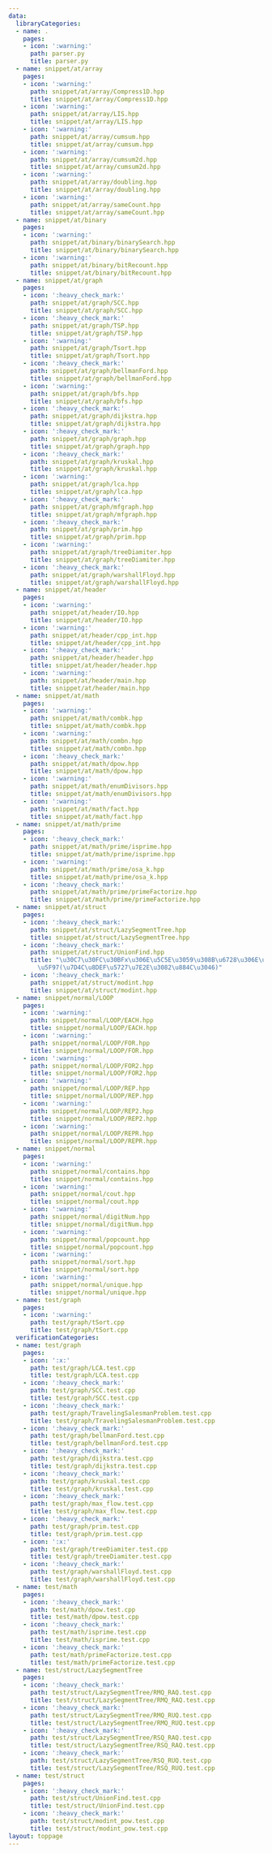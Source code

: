```yaml
---
data:
  libraryCategories:
  - name: .
    pages:
    - icon: ':warning:'
      path: parser.py
      title: parser.py
  - name: snippet/at/array
    pages:
    - icon: ':warning:'
      path: snippet/at/array/Compress1D.hpp
      title: snippet/at/array/Compress1D.hpp
    - icon: ':warning:'
      path: snippet/at/array/LIS.hpp
      title: snippet/at/array/LIS.hpp
    - icon: ':warning:'
      path: snippet/at/array/cumsum.hpp
      title: snippet/at/array/cumsum.hpp
    - icon: ':warning:'
      path: snippet/at/array/cumsum2d.hpp
      title: snippet/at/array/cumsum2d.hpp
    - icon: ':warning:'
      path: snippet/at/array/doubling.hpp
      title: snippet/at/array/doubling.hpp
    - icon: ':warning:'
      path: snippet/at/array/sameCount.hpp
      title: snippet/at/array/sameCount.hpp
  - name: snippet/at/binary
    pages:
    - icon: ':warning:'
      path: snippet/at/binary/binarySearch.hpp
      title: snippet/at/binary/binarySearch.hpp
    - icon: ':warning:'
      path: snippet/at/binary/bitRecount.hpp
      title: snippet/at/binary/bitRecount.hpp
  - name: snippet/at/graph
    pages:
    - icon: ':heavy_check_mark:'
      path: snippet/at/graph/SCC.hpp
      title: snippet/at/graph/SCC.hpp
    - icon: ':heavy_check_mark:'
      path: snippet/at/graph/TSP.hpp
      title: snippet/at/graph/TSP.hpp
    - icon: ':warning:'
      path: snippet/at/graph/Tsort.hpp
      title: snippet/at/graph/Tsort.hpp
    - icon: ':heavy_check_mark:'
      path: snippet/at/graph/bellmanFord.hpp
      title: snippet/at/graph/bellmanFord.hpp
    - icon: ':warning:'
      path: snippet/at/graph/bfs.hpp
      title: snippet/at/graph/bfs.hpp
    - icon: ':heavy_check_mark:'
      path: snippet/at/graph/dijkstra.hpp
      title: snippet/at/graph/dijkstra.hpp
    - icon: ':heavy_check_mark:'
      path: snippet/at/graph/graph.hpp
      title: snippet/at/graph/graph.hpp
    - icon: ':heavy_check_mark:'
      path: snippet/at/graph/kruskal.hpp
      title: snippet/at/graph/kruskal.hpp
    - icon: ':warning:'
      path: snippet/at/graph/lca.hpp
      title: snippet/at/graph/lca.hpp
    - icon: ':heavy_check_mark:'
      path: snippet/at/graph/mfgraph.hpp
      title: snippet/at/graph/mfgraph.hpp
    - icon: ':heavy_check_mark:'
      path: snippet/at/graph/prim.hpp
      title: snippet/at/graph/prim.hpp
    - icon: ':warning:'
      path: snippet/at/graph/treeDiamiter.hpp
      title: snippet/at/graph/treeDiamiter.hpp
    - icon: ':heavy_check_mark:'
      path: snippet/at/graph/warshallFloyd.hpp
      title: snippet/at/graph/warshallFloyd.hpp
  - name: snippet/at/header
    pages:
    - icon: ':warning:'
      path: snippet/at/header/IO.hpp
      title: snippet/at/header/IO.hpp
    - icon: ':warning:'
      path: snippet/at/header/cpp_int.hpp
      title: snippet/at/header/cpp_int.hpp
    - icon: ':heavy_check_mark:'
      path: snippet/at/header/header.hpp
      title: snippet/at/header/header.hpp
    - icon: ':warning:'
      path: snippet/at/header/main.hpp
      title: snippet/at/header/main.hpp
  - name: snippet/at/math
    pages:
    - icon: ':warning:'
      path: snippet/at/math/combk.hpp
      title: snippet/at/math/combk.hpp
    - icon: ':warning:'
      path: snippet/at/math/combn.hpp
      title: snippet/at/math/combn.hpp
    - icon: ':heavy_check_mark:'
      path: snippet/at/math/dpow.hpp
      title: snippet/at/math/dpow.hpp
    - icon: ':warning:'
      path: snippet/at/math/enumDivisors.hpp
      title: snippet/at/math/enumDivisors.hpp
    - icon: ':warning:'
      path: snippet/at/math/fact.hpp
      title: snippet/at/math/fact.hpp
  - name: snippet/at/math/prime
    pages:
    - icon: ':heavy_check_mark:'
      path: snippet/at/math/prime/isprime.hpp
      title: snippet/at/math/prime/isprime.hpp
    - icon: ':warning:'
      path: snippet/at/math/prime/osa_k.hpp
      title: snippet/at/math/prime/osa_k.hpp
    - icon: ':heavy_check_mark:'
      path: snippet/at/math/prime/primeFactorize.hpp
      title: snippet/at/math/prime/primeFactorize.hpp
  - name: snippet/at/struct
    pages:
    - icon: ':heavy_check_mark:'
      path: snippet/at/struct/LazySegmentTree.hpp
      title: snippet/at/struct/LazySegmentTree.hpp
    - icon: ':heavy_check_mark:'
      path: snippet/at/struct/UnionFind.hpp
      title: "\u30C7\u30FC\u30BFx\u306E\u5C5E\u3059\u308B\u6728\u306E\u6839\u3092\u53D6\
        \u5F97(\u7D4C\u8DEF\u5727\u7E2E\u3082\u884C\u3046)"
    - icon: ':heavy_check_mark:'
      path: snippet/at/struct/modint.hpp
      title: snippet/at/struct/modint.hpp
  - name: snippet/normal/LOOP
    pages:
    - icon: ':warning:'
      path: snippet/normal/LOOP/EACH.hpp
      title: snippet/normal/LOOP/EACH.hpp
    - icon: ':warning:'
      path: snippet/normal/LOOP/FOR.hpp
      title: snippet/normal/LOOP/FOR.hpp
    - icon: ':warning:'
      path: snippet/normal/LOOP/FOR2.hpp
      title: snippet/normal/LOOP/FOR2.hpp
    - icon: ':warning:'
      path: snippet/normal/LOOP/REP.hpp
      title: snippet/normal/LOOP/REP.hpp
    - icon: ':warning:'
      path: snippet/normal/LOOP/REP2.hpp
      title: snippet/normal/LOOP/REP2.hpp
    - icon: ':warning:'
      path: snippet/normal/LOOP/REPR.hpp
      title: snippet/normal/LOOP/REPR.hpp
  - name: snippet/normal
    pages:
    - icon: ':warning:'
      path: snippet/normal/contains.hpp
      title: snippet/normal/contains.hpp
    - icon: ':warning:'
      path: snippet/normal/cout.hpp
      title: snippet/normal/cout.hpp
    - icon: ':warning:'
      path: snippet/normal/digitNum.hpp
      title: snippet/normal/digitNum.hpp
    - icon: ':warning:'
      path: snippet/normal/popcount.hpp
      title: snippet/normal/popcount.hpp
    - icon: ':warning:'
      path: snippet/normal/sort.hpp
      title: snippet/normal/sort.hpp
    - icon: ':warning:'
      path: snippet/normal/unique.hpp
      title: snippet/normal/unique.hpp
  - name: test/graph
    pages:
    - icon: ':warning:'
      path: test/graph/tSort.cpp
      title: test/graph/tSort.cpp
  verificationCategories:
  - name: test/graph
    pages:
    - icon: ':x:'
      path: test/graph/LCA.test.cpp
      title: test/graph/LCA.test.cpp
    - icon: ':heavy_check_mark:'
      path: test/graph/SCC.test.cpp
      title: test/graph/SCC.test.cpp
    - icon: ':heavy_check_mark:'
      path: test/graph/TravelingSalesmanProblem.test.cpp
      title: test/graph/TravelingSalesmanProblem.test.cpp
    - icon: ':heavy_check_mark:'
      path: test/graph/bellmanFord.test.cpp
      title: test/graph/bellmanFord.test.cpp
    - icon: ':heavy_check_mark:'
      path: test/graph/dijkstra.test.cpp
      title: test/graph/dijkstra.test.cpp
    - icon: ':heavy_check_mark:'
      path: test/graph/kruskal.test.cpp
      title: test/graph/kruskal.test.cpp
    - icon: ':heavy_check_mark:'
      path: test/graph/max_flow.test.cpp
      title: test/graph/max_flow.test.cpp
    - icon: ':heavy_check_mark:'
      path: test/graph/prim.test.cpp
      title: test/graph/prim.test.cpp
    - icon: ':x:'
      path: test/graph/treeDiamiter.test.cpp
      title: test/graph/treeDiamiter.test.cpp
    - icon: ':heavy_check_mark:'
      path: test/graph/warshallFloyd.test.cpp
      title: test/graph/warshallFloyd.test.cpp
  - name: test/math
    pages:
    - icon: ':heavy_check_mark:'
      path: test/math/dpow.test.cpp
      title: test/math/dpow.test.cpp
    - icon: ':heavy_check_mark:'
      path: test/math/isprime.test.cpp
      title: test/math/isprime.test.cpp
    - icon: ':heavy_check_mark:'
      path: test/math/primeFactorize.test.cpp
      title: test/math/primeFactorize.test.cpp
  - name: test/struct/LazySegmentTree
    pages:
    - icon: ':heavy_check_mark:'
      path: test/struct/LazySegmentTree/RMQ_RAQ.test.cpp
      title: test/struct/LazySegmentTree/RMQ_RAQ.test.cpp
    - icon: ':heavy_check_mark:'
      path: test/struct/LazySegmentTree/RMQ_RUQ.test.cpp
      title: test/struct/LazySegmentTree/RMQ_RUQ.test.cpp
    - icon: ':heavy_check_mark:'
      path: test/struct/LazySegmentTree/RSQ_RAQ.test.cpp
      title: test/struct/LazySegmentTree/RSQ_RAQ.test.cpp
    - icon: ':heavy_check_mark:'
      path: test/struct/LazySegmentTree/RSQ_RUQ.test.cpp
      title: test/struct/LazySegmentTree/RSQ_RUQ.test.cpp
  - name: test/struct
    pages:
    - icon: ':heavy_check_mark:'
      path: test/struct/UnionFind.test.cpp
      title: test/struct/UnionFind.test.cpp
    - icon: ':heavy_check_mark:'
      path: test/struct/modint_pow.test.cpp
      title: test/struct/modint_pow.test.cpp
layout: toppage
---
```

